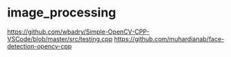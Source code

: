 # image_processing

https://github.com/wbadry/Simple-OpenCV-CPP-VSCode/blob/master/src/testing.cpp
https://github.com/muhardianab/face-detection-opencv-cpp
